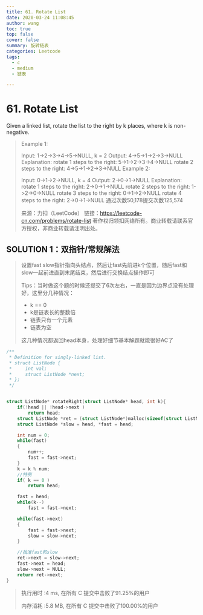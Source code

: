 ```yaml
---
title: 61. Rotate List
date: 2020-03-24 11:08:45
author: wang
toc: true
top: false
cover: false
summary: 旋转链表
categories: Leetcode
tags:
  - c
  - medium
  - 链表

---
```


# 61. Rotate List

Given a linked list, rotate the list to the right by k places, where k is non-negative.



> Example 1:
>
> Input: 1->2->3->4->5->NULL, k = 2
> Output: 4->5->1->2->3->NULL
> Explanation:
> rotate 1 steps to the right: 5->1->2->3->4->NULL
> rotate 2 steps to the right: 4->5->1->2->3->NULL
> Example 2:
>
> Input: 0->1->2->NULL, k = 4
> Output: 2->0->1->NULL
> Explanation:
> rotate 1 steps to the right: 2->0->1->NULL
> rotate 2 steps to the right: 1->2->0->NULL
> rotate 3 steps to the right: 0->1->2->NULL
> rotate 4 steps to the right: 2->0->1->NULL
> 通过次数50,178提交次数125,574
>
> 来源：力扣（LeetCode）
> 链接：https://leetcode-cn.com/problems/rotate-list
> 著作权归领扣网络所有。商业转载请联系官方授权，非商业转载请注明出处。

## SOLUTION 1：双指针/常规解法

> 设置fast  slow指针指向头结点，然后让fast先前进k个位置，随后fast和slow一起前进直到末尾结束，然后进行交换结点操作即可
>
> Tips：当时做这个题的时候还提交了6次左右，一直是因为边界点没有处理好，这里分几种情况：
>
> * k == 0
> * k是链表长的整数倍
> * 链表只有一个元素
> * 链表为空
>
> 这几种情况都返回head本身，处理好细节基本解题就能很好AC了

```c
/**
 * Definition for singly-linked list.
 * struct ListNode {
 *     int val;
 *     struct ListNode *next;
 * };
 */


struct ListNode* rotateRight(struct ListNode* head, int k){
    if(!head || !head->next )
        return head;
	struct ListNode *ret = (struct ListNode*)malloc(sizeof(struct ListNode));
	struct ListNode *slow = head, *fast = head;

	int num = 0;
	while(fast)
	{
		num++;
		fast = fast->next;
	}
	k = k % num;
    //特例
    if( k == 0 )
        return head;

	fast = head;
	while(k--)
		fast = fast->next;

	while(fast->next)
	{
		fast = fast->next;
		slow = slow->next;
	}

	//找准fast和slow
	ret->next = slow->next;
	fast->next = head;
	slow->next = NULL;
	return ret->next;
}
```

> 执行用时 :4 ms, 在所有 C 提交中击败了91.25%的用户
>
> 内存消耗 :5.8 MB, 在所有 C 提交中击败了100.00%的用户

